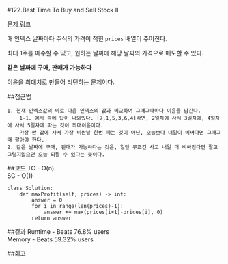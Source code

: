 #122.Best Time To Buy and Sell Stock II

[문제 링크](https://leetcode.com/problems/best-time-to-buy-and-sell-stock-ii/description)

매 인덱스 날짜마다 주식의 가격이 적힌 `prices` 배열이 주어진다.

최대 1주를 매수할 수 있고, 원하는 날짜에 해당 날짜의 가격으로 매도할 수 있다.

**같은 날짜에 구매, 판매가 가능하다**

이윤을 최대치로 만들어 리턴하는 문제이다. 

##접근법
```
1. 현재 인덱스값의 바로 다음 인덱스의 값과 비교하여 그때그때마다 이윤을 남긴다.
    1-1. 예시 속에 답이 나와있다. [7,1,5,3,6,4]라면, 2일차에 사서 3일차에, 4일차에 사서 5일차에 파는 것이 최대이윤이다.
    가장 싼 값에 사서 가장 비싼날 한번 파는 것이 아닌, 오늘보다 내일이 비싸다면 그때그때 팔아야 한다.
2. 같은 날짜에 구매, 판매가 가능하다는 것은, 일단 무조건 사고 내일 더 비싸진다면 팔고 그렇지않으면 오늘 되팔 수 있다는 뜻이다.
```

##코드
TC - O(n)<br>
SC - O(1)
```
class Solution:
    def maxProfit(self, prices) -> int:
        answer = 0
        for i in range(len(prices)-1):
            answer += max(prices[i+1]-prices[i], 0)
        return answer
```

##결과
Runtime - Beats 76.8% users<br>
Memory - Beats 59.32% users

##회고
```
```
